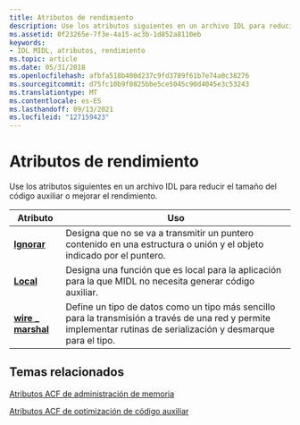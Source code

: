 ```yaml
---
title: Atributos de rendimiento
description: Use los atributos siguientes en un archivo IDL para reducir el tamaño del código auxiliar o mejorar el rendimiento.
ms.assetid: 0f23265e-7f3e-4a15-ac3b-1d852a8110eb
keywords:
- IDL MIDL, atributos, rendimiento
ms.topic: article
ms.date: 05/31/2018
ms.openlocfilehash: afbfa518b400d237c9fd3789f61b7e74a0c38276
ms.sourcegitcommit: d75fc10b9f0825bbe5ce5045c90d4045e3c53243
ms.translationtype: MT
ms.contentlocale: es-ES
ms.lasthandoff: 09/13/2021
ms.locfileid: "127159423"
---
```

# <a name="performance-attributes"></a>Atributos de rendimiento

Use los atributos siguientes en un archivo IDL para reducir el tamaño del código auxiliar o mejorar el rendimiento.



| Atributo                             | Uso                                                                                                                                                |
|---------------------------------------|------------------------------------------------------------------------------------------------------------------------------------------------------|
| [**Ignorar**](ignore.md)              | Designa que no se va a transmitir un puntero contenido en una estructura o unión y el objeto indicado por el puntero.                        |
| [**Local**](local.md)                | Designa una función que es local para la aplicación para la que MIDL no necesita generar código auxiliar.                                           |
| [**wire \_ marshal**](wire-marshal.md) | Define un tipo de datos como un tipo más sencillo para la transmisión a través de una red y permite implementar rutinas de serialización y desmarque para el tipo. |



 

## <a name="related-topics"></a>Temas relacionados

<dl> <dt>

[Atributos ACF de administración de memoria](memory-management-acf-attributes.md)
</dt> <dt>

[Atributos ACF de optimización de código auxiliar](stub-optimization-acf-attributes.md)
</dt> </dl>

 

 




